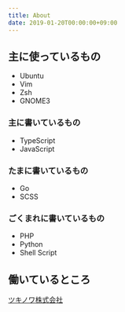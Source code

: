 ```yaml
---
title: About
date: 2019-01-20T00:00:00+09:00
---
```


## 主に使っているもの
* Ubuntu
* Vim
* Zsh
* GNOME3

### 主に書いているもの
* TypeScript
* JavaScript

### たまに書いているもの
* Go
* SCSS

### ごくまれに書いているもの
* PHP
* Python
* Shell Script

## 働いているところ
[ツキノワ株式会社](http://tsukinowa.jp/)
